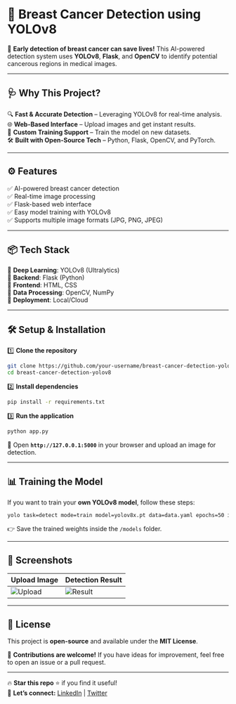# **🚀 Breast Cancer Detection using YOLOv8**  

🔬 **Early detection of breast cancer can save lives!** This AI-powered detection system uses **YOLOv8**, **Flask**, and **OpenCV** to identify potential cancerous regions in medical images.  

---

## **🩺 Why This Project?**  
🔍 **Fast & Accurate Detection** – Leveraging YOLOv8 for real-time analysis.  
🌐 **Web-Based Interface** – Upload images and get instant results.  
🎯 **Custom Training Support** – Train the model on new datasets.  
🛠 **Built with Open-Source Tech** – Python, Flask, OpenCV, and PyTorch.  

---

## **⚙️ Features**  
✅ AI-powered breast cancer detection  
✅ Real-time image processing  
✅ Flask-based web interface  
✅ Easy model training with YOLOv8  
✅ Supports multiple image formats (JPG, PNG, JPEG)  

---

## **📦 Tech Stack**  
🔹 **Deep Learning**: YOLOv8 (Ultralytics)  
🔹 **Backend**: Flask (Python)  
🔹 **Frontend**: HTML, CSS  
🔹 **Data Processing**: OpenCV, NumPy  
🔹 **Deployment**: Local/Cloud  

---

## **🛠 Setup & Installation**  

1️⃣ **Clone the repository**  
```bash
git clone https://github.com/your-username/breast-cancer-detection-yolov8.git
cd breast-cancer-detection-yolov8
```

2️⃣ **Install dependencies**  
```bash
pip install -r requirements.txt
```

3️⃣ **Run the application**  
```bash
python app.py
```
🔗 Open **`http://127.0.0.1:5000`** in your browser and upload an image for detection.

---

## **📊 Training the Model**  
If you want to train your **own YOLOv8 model**, follow these steps:  
```bash
yolo task=detect mode=train model=yolov8x.pt data=data.yaml epochs=50 imgsz=640 plots=True
```
👉 Save the trained weights inside the `/models` folder.

---

## **📸 Screenshots**  
| Upload Image  | Detection Result |
|--------------|-----------------|
| ![Upload](https://via.placeholder.com/300) | ![Result](https://via.placeholder.com/300) |

---

## **📜 License**  
This project is **open-source** and available under the **MIT License**.

📢 **Contributions are welcome!** If you have ideas for improvement, feel free to open an issue or a pull request.  

---

🔥 **Star this repo** ⭐ if you find it useful!  
💬 **Let’s connect:** [LinkedIn](https://linkedin.com/) | [Twitter](https://twitter.com/)  
